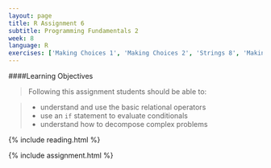 ```yaml
---
layout: page
title: R Assignment 6
subtitle: Programming Fundamentals 2
week: 8
language: R
exercises: ['Making Choices 1', 'Making Choices 2', 'Strings 8', 'Making Choices 3', 'Basic 2']
---
```


####Learning Objectives

> Following this assignment students should be able to:

> - understand and use the basic relational operators
> - use an `if` statement to evaluate conditionals
> - understand how to decompose complex problems

{% include reading.html %}

{% include assignment.html %}
